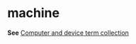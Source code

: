 # machine

**See** [Computer and device term collection](~/a-z-word-list-term-collections/term-collections/computer-device-terms.md)
